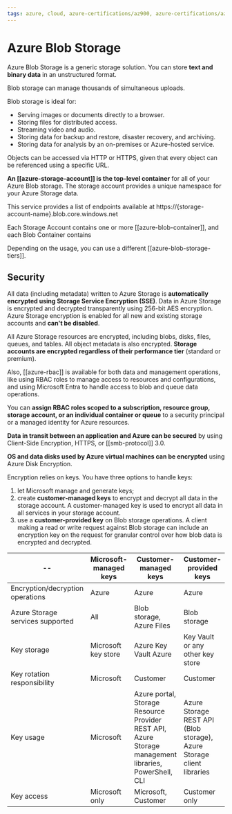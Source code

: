 ```yaml
---
tags: azure, cloud, azure-certifications/az900, azure-certifications/az204, storage, azure-blob-storage
---
```


# Azure Blob Storage

Azure Blob Storage is a generic storage solution. You can store **text and binary data** in an unstructured format.

Blob storage can manage thousands of simultaneous uploads.

Blob storage is ideal for:

* Serving images or documents directly to a browser.
* Storing files for distributed access.
* Streaming video and audio.
* Storing data for backup and restore, disaster recovery, and archiving.
* Storing data for analysis by an on-premises or Azure-hosted service.

Objects can be accessed via HTTP or HTTPS, given that every object can be referenced using a specific URL.

**An [[azure-storage-account]] is the top-level container** for all of your Azure Blob storage. The storage account provides a unique namespace for your Azure Storage data.

This service provides a list of endpoints available at  https://{storage-account-name}.blob.core.windows.net

Each Storage Account contains one or more [[azure-blob-container]], and each Blob Container contains

Depending on the usage, you can use a different [[azure-blob-storage-tiers]].

## Security

All data (including metadata) written to Azure Storage is **automatically encrypted using Storage Service Encryption (SSE)**. Data in Azure Storage is encrypted and decrypted transparently using 256-bit AES encryption. Azure Storage encryption is enabled for all new and existing storage accounts and **can't be disabled**.

All Azure Storage resources are encrypted, including blobs, disks, files, queues, and tables. All object metadata is also encrypted. **Storage accounts are encrypted regardless of their performance tier** (standard or premium).

Also, [[azure-rbac]] is available for both data and management operations, like using RBAC roles to manage access to resources and configurations, and using Microsoft Entra to handle access to blob and queue data operations.

You can **assign RBAC roles scoped to a subscription, resource group, storage account, or an individual container or queue** to a security principal or a managed identity for Azure resources.

**Data in transit between an application and Azure can be secured** by using Client-Side Encryption, HTTPS, or [[smb-protocol]] 3.0.

**OS and data disks used by Azure virtual machines can be encrypted** using Azure Disk Encryption.

Encryption relies on keys. You have three options to handle keys:

1. let Microsoft manage and generate keys;
2. create **customer-managed keys** to encrypt and decrypt all data in the storage account. A customer-managed key is used to encrypt all data in all services in your storage account.
3. use a **customer-provided key** on Blob storage operations. A client making a read or write request against Blob storage can include an encryption key on the request for granular control over how blob data is encrypted and decrypted.

| -- | Microsoft-managed keys |Customer-managed keys |Customer-provided keys|
|--|--|--|--|
|Encryption/decryption operations| Azure| Azure| Azure|
|Azure Storage services supported| All |Blob storage, Azure Files| Blob storage|
|Key storage| Microsoft key store| Azure Key Vault Azure |Key Vault or any other key store|
|Key rotation responsibility| Microsoft |Customer |Customer|
|Key usage| Microsoft| Azure portal, Storage Resource Provider REST API, Azure Storage management libraries, PowerShell, CLI| Azure Storage REST API (Blob storage), Azure Storage client libraries|
|Key access| Microsoft only| Microsoft, Customer| Customer only|

